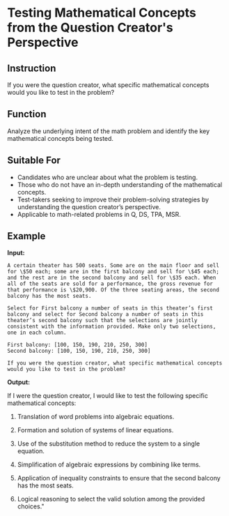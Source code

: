 # Testing Mathematical Concepts from the Question Creator's Perspective

## Instruction
If you were the question creator, what specific mathematical concepts would you like to test in the problem?

## Function
Analyze the underlying intent of the math problem and identify the key mathematical concepts being tested.

## Suitable For
- Candidates who are unclear about what the problem is testing.
- Those who do not have an in-depth understanding of the mathematical concepts.
- Test-takers seeking to improve their problem-solving strategies by understanding the question creator’s perspective.
- Applicable to math-related problems in Q, DS, TPA, MSR.

## Example
**Input:**  
```
A certain theater has 500 seats. Some are on the main floor and sell for \$50 each; some are in the first balcony and sell for \$45 each; and the rest are in the second balcony and sell for \$35 each. When all of the seats are sold for a performance, the gross revenue for that performance is \$20,900. Of the three seating areas, the second balcony has the most seats.

Select for First balcony a number of seats in this theater’s first balcony and select for Second balcony a number of seats in this theater’s second balcony such that the selections are jointly consistent with the information provided. Make only two selections, one in each column.

First balcony: [100, 150, 190, 210, 250, 300]  
Second balcony: [100, 150, 190, 210, 250, 300]

If you were the question creator, what specific mathematical concepts would you like to test in the problem?

```

**Output:**  

If I were the question creator, I would like to test the following specific mathematical concepts:

1. Translation of word problems into algebraic equations.  

2. Formation and solution of systems of linear equations.  

3. Use of the substitution method to reduce the system to a single equation.  

4. Simplification of algebraic expressions by combining like terms.  

5. Application of inequality constraints to ensure that the second balcony has the most seats.  

6. Logical reasoning to select the valid solution among the provided choices."  

